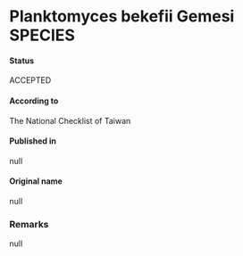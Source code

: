 Planktomyces bekefii Gemesi SPECIES
=======

#### Status
ACCEPTED

#### According to
The National Checklist of Taiwan

#### Published in
null

#### Original name
null

### Remarks
null